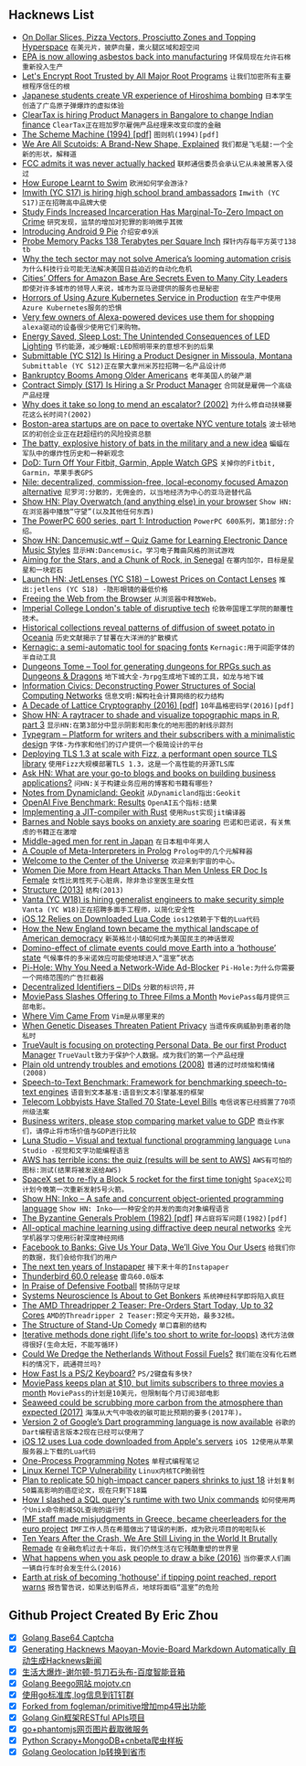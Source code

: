 ## Hacknews List


- [On Dollar Slices, Pizza Vectors, Prosciutto Zones and Topping Hyperspace](https://medium.com/@topos_ai/on-dollar-slices-pizza-vectors-prosciutto-zones-and-topping-hyperspace-f163e7ebbccf)  `在美元片，披萨向量，熏火腿区域和超空间`
- [EPA is now allowing asbestos back into manufacturing](https://archpaper.com/2018/08/epa-asbestos-manufacturing/)  `环保局现在允许石棉重新投入生产`
- [Let&#39;s Encrypt Root Trusted by All Major Root Programs](https://letsencrypt.org/2018/08/06/trusted-by-all-major-root-programs.html)  `让我们加密所有主要根程序信任的根`
- [Japanese students create VR experience of Hiroshima bombing](https://www.csmonitor.com/World/Asia-Pacific/2018/0806/Japanese-students-create-VR-experience-of-Hiroshima-bombing)  `日本学生创造了广岛原子弹爆炸的虚拟体验`
- [ClearTax is hiring Product Managers in Bangalore to change Indian finance](http://goo.gl/QcvweW)  `ClearTax正在班加罗尔雇佣产品经理来改变印度的金融`
- [The Scheme Machine (1994) [pdf]](http://burgerrg.github.io/TR413.pdf)  `图则机(1994)[pdf]`
- [We Are All Scutoids: A Brand-New Shape, Explained](https://www.newyorker.com/elements/lab-notes/we-are-all-scutoids-a-brand-new-shape-explained)  `我们都是飞毛腿:一个全新的形状，解释道`
- [FCC admits it was never actually hacked](https://techcrunch.com/2018/08/06/fcc-admits-it-was-never-actually-hacked/)  `联邦通信委员会承认它从未被黑客入侵过`
- [How Europe Learnt to Swim](https://www.historytoday.com/eric-chaline/how-europe-learnt-swim)  `欧洲如何学会游泳?`
- [Imwith (YC S17) is hiring high school brand ambassadors](item?id=17698926)  `Imwith (YC S17)正在招聘高中品牌大使`
- [Study Finds Increased Incarceration Has Marginal-To-Zero Impact on Crime](https://eji.org/news/study-finds-increased-incarceration-does-not-reduce-crime)  `研究发现，监禁的增加对犯罪的影响微乎其微`
- [Introducing Android 9 Pie](https://android-developers.googleblog.com/2018/08/introducing-android-9-pie.html)  `介绍安卓9派`
- [Probe Memory Packs 138 Terabytes per Square Inch](https://spectrum.ieee.org/nanoclast/semiconductors/nanotechnology/new-approach-to-stmenabled-memory-promises-thousand-times-more-data-storage)  `探针内存每平方英寸138 tb`
- [Why the tech sector may not solve America’s looming automation crisis](https://pudding.cool/2018/08/retraining/)  `为什么科技行业可能无法解决美国日益迫近的自动化危机`
- [Cities’ Offers for Amazon Base Are Secrets Even to Many City Leaders](https://www.nytimes.com/2018/08/05/technology/amazon-headquarters-hq2.html)  `即使对许多城市的领导人来说，城市为亚马逊提供的服务也是秘密`
- [Horrors of Using Azure Kubernetes Service in Production](https://movingfulcrum.com/horrors-of-using-azure-kubernetes-service-in-production/)  `在生产中使用Azure Kubernetes服务的恐惧`
- [Very few owners of Alexa-powered devices use them for shopping](https://techcrunch.com/2018/08/06/surprise-no-one-buys-things-via-alexa/)  `alexa驱动的设备很少使用它们来购物。`
- [Energy Saved, Sleep Lost: The Unintended Consequences of LED Lighting](https://medium.com/@caseorganic/energy-saved-sleep-lost-the-unintended-consequences-of-led-lighting-c0909d4872d0)  `节约能源，减少睡眠:LED照明带来的意想不到的后果`
- [Submittable (YC S12) Is Hiring a Product Designer in Missoula, Montana](https://resume.submittable.com/submit/121961/product-designer?aid=hackernews)  `Submittable (YC S12)正在蒙大拿州米苏拉招聘一名产品设计师`
- [Bankruptcy Booms Among Older Americans](https://www.nytimes.com/2018/08/05/business/bankruptcy-older-americans.html)  `老年美国人的破产潮`
- [Contract Simply (S17) Is Hiring a Sr Product Manager](item?id=17701254)  `合同就是雇佣一个高级产品经理`
- [Why does it take so long to mend an escalator? (2002)](https://www.lrb.co.uk/v24/n05/peter-campbell/why-does-it-take-so-long-to-mend-an-escalator)  `为什么修自动扶梯要花这么长时间?(2002)`
- [Boston-area startups are on pace to overtake NYC venture totals](https://techcrunch.com/2018/08/04/boston-area-startups-are-on-pace-to-overtake-nyc-venture-totals/)  `波士顿地区的初创企业正在赶超纽约的风险投资总额`
- [The batty, explosive history of bats in the military and a new idea](https://www.washingtonpost.com/news/animalia/wp/2018/07/02/the-batty-history-of-bats-in-the-military-and-why-this-new-idea-just-might-work)  `蝙蝠在军队中的爆炸性历史和一种新观念`
- [DoD: Turn Off Your Fitbit, Garmin, Apple Watch GPS](https://breakingdefense.com/2018/08/turn-off-your-fitbit-garmin-apple-watch-gps-now/)  `关掉你的Fitbit, Garmin，苹果手表GPS`
- [Nile: decentralized, commission-free, local-economy focused Amazon alternative](https://github.com/open-source-ideas/open-source-ideas/issues/78)  `尼罗河:分散的，无佣金的，以当地经济为中心的亚马逊替代品`
- [Show HN: Play Overwatch (and anything else) in your browser](https://blog.rainway.io/play-overwatch-and-anything-else-in-your-browser-with-rainway-86798744bddb)  `Show HN:在浏览器中播放“守望”(以及其他任何东西)`
- [The PowerPC 600 series, part 1: Introduction](https://blogs.msdn.microsoft.com/oldnewthing/20180806-00/?p=99425)  `PowerPC 600系列，第1部分:介绍。`
- [Show HN: Dancemusic.wtf – Quiz Game for Learning Electronic Dance Music Styles](http://dancemusic.wtf/)  `显示HN:Dancemusic。学习电子舞曲风格的测试游戏`
- [Aiming for the Stars, and a Chunk of Rock, in Senegal](https://www.nytimes.com/2018/08/05/world/africa/astronomy-senegal-nasa-new-horizons.html)  `在塞内加尔，目标是星星和一块岩石`
- [Launch HN: JetLenses (YC S18) – Lowest Prices on Contact Lenses](item?id=17699806)  `推出:jetlens (YC S18) -隐形眼镜的最低价格`
- [Freeing the Web from the Browser](https://www.reinterpretcast.com/open-hypermedia)  `从浏览器中释放Web。`
- [Imperial College London&#39;s table of disruptive tech](https://www.businessinsider.com/imperial-college-london-table-of-disruptive-tech-will-blow-your-mind-2018-7)  `伦敦帝国理工学院的颠覆性技术。`
- [Historical collections reveal patterns of diffusion of sweet potato in Oceania](http://www.pnas.org/content/110/6/2205)  `历史文献揭示了甘薯在大洋洲的扩散模式`
- [Kernagic: a semi-automatic tool for spacing fonts](https://github.com/hodefoting/kernagic)  `Kernagic:用于间距字体的半自动工具`
- [Dungeons Tome – Tool for generating dungeons for RPGs such as Dungeons &amp; Dragons](https://www.dungeonstome.com)  `地下城大全-为rpg生成地下城的工具，如龙与地下城`
- [Information Civics: Deconstructing Power Structures of Social Computing Networks](https://infocivics.com/)  `信息文明:解构社会计算网络的权力结构`
- [A Decade of Lattice Cryptography (2016) [pdf]](http://web.eecs.umich.edu/~cpeikert/pubs/lattice-survey.pdf)  `10年晶格密码学(2016)[pdf]`
- [Show HN: A raytracer to shade and visualize topographic maps in R, part 3](http://www.tylermw.com/3d-maps-with-rayshader/)  `显示HN:在第3部分中显示阴影和形象化的地形图的射线示踪剂`
- [Typegram – Platform for writers and their subscribers with a minimalistic design](https://github.com/recoilme/tgram)  `字体-为作家和他们的订户提供一个极简设计的平台`
- [Deploying TLS 1.3 at scale with Fizz, a performant open source TLS library](https://code.fb.com/networking-traffic/deploying-tls-1-3-at-scale-with-fizz-a-performant-open-source-tls-library/)  `使用Fizz大规模部署TLS 1.3，这是一个高性能的开源TLS库`
- [Ask HN: What are your go-to blogs and books on building business applications?](item?id=17698231)  `问HN:关于构建业务应用的博客和书籍有哪些?`
- [Notes from Dynamicland: Geokit](https://rsnous.com/posts/notes-from-dynamicland-geokit/)  `从Dynamicland指出:Geokit`
- [OpenAI Five Benchmark: Results](https://blog.openai.com/openai-five-benchmark-results/)  `OpenAI五个指标:结果`
- [Implementing a JIT-compiler with Rust](https://dinfuehr.github.io/blog/dora-implementing-a-jit-compiler-with-rust/)  `使用Rust实现jit编译器`
- [Barnes and Noble says books on anxiety are soaring](https://goodereader.com/blog/bookselling/barnes-and-noble-says-books-on-anxiety-are-soaring)  `巴诺和巴诺说，有关焦虑的书籍正在激增`
- [Middle-aged men for rent in Japan](https://edition.cnn.com/2018/08/02/health/ossan-renting-middle-aged-men-in-japan-intl/index.html)  `在日本租中年男人`
- [A Couple of Meta-Interpreters in Prolog](https://www.metalevel.at/acomip/)  `Prolog中的几个元解释器`
- [Welcome to the Center of the Universe](https://longreads.com/2018/03/15/welcome-to-the-center-of-the-universe/)  `欢迎来到宇宙的中心。`
- [Women Die More from Heart Attacks Than Men Unless ER Doc Is Female](https://www.scientificamerican.com/article/women-die-more-from-heart-attacks-than-men-unless-er-doc-is-female/)  `女性比男性死于心脏病，除非急诊室医生是女性`
- [Structure (2013)](https://www.newyorker.com/magazine/2013/01/14/structure)  `结构(2013)`
- [Vanta (YC W18) is hiring generalist engineers to make security simple](https://vanta.com/jobs)  `Vanta (YC W18)正在招聘多面手工程师，以简化安全性`
- [iOS 12 Relies on Downloaded Lua Code](https://mjtsai.com/blog/2018/08/06/ios-12-relies-on-downloaded-lua-code/)  `ios12依赖于下载的Lua代码`
- [How the New England town became the mythical landscape of American democracy](https://placesjournal.org/article/the-town-was-us/)  `新英格兰小镇如何成为美国民主的神话景观`
- [Domino-effect of climate events could move Earth into a ‘hothouse’ state](https://www.theguardian.com/environment/2018/aug/06/domino-effect-of-climate-events-could-push-earth-into-a-hothouse-state)  `气候事件的多米诺效应可能使地球进入“温室”状态`
- [Pi-Hole: Why You Need a Network-Wide Ad-Blocker](https://blog.cryptoaustralia.org.au/2018/08/06/why-you-need-network-wide-ad-blocker-pi-hole/)  `Pi-Hole:为什么你需要一个网络范围的广告拦截器`
- [Decentralized Identifiers – DIDs](https://w3c-ccg.github.io/did-spec/)  `分散的标识符,并`
- [MoviePass Slashes Offering to Three Films a Month](https://www.wsj.com/articles/moviepass-slashes-offering-to-three-films-a-month-1533560401)  `MoviePass每月提供三部电影。`
- [Where Vim Came From](https://twobithistory.org/2018/08/05/where-vim-came-from.html)  `Vim是从哪里来的`
- [When Genetic Diseases Threaten Patient Privacy](https://www.theatlantic.com/science/archive/2018/07/when-genetic-diseases-threaten-patient-privacy/564848/?single_page=true)  `当遗传疾病威胁到患者的隐私时`
- [TrueVault is focusing on protecting Personal Data. Be our first Product Manager](https://angel.co/truevault/jobs/391988)  `TrueVault致力于保护个人数据。成为我们的第一个产品经理`
- [Plain old untrendy troubles and emotions (2008)](https://www.theguardian.com/books/2008/sep/20/fiction)  `普通的过时烦恼和情绪(2008)`
- [Speech-to-Text Benchmark: Framework for benchmarking speech-to-text engines](https://github.com/Picovoice/stt-benchmark)  `语音到文本基准:语音到文本引擎基准的框架`
- [Telecom Lobbyists Have Stalled 70 State-Level Bills](https://motherboard.vice.com/en_us/article/3ky5wj/telecom-lobbyists-have-stalled-70-state-level-bills-that-would-protect-consumer-privacy)  `电信说客已经搁置了70项州级法案`
- [Business writers, please stop comparing market value to GDP](https://www.cjr.org/business_of_news/business-writers-please-stop-comparing-market-value-to-gdp.php)  `商业作家们，请停止将市场价值与GDP进行比较`
- [Luna Studio – Visual and textual functional programming language](https://github.com/luna/luna-studio)  `Luna Studio -视觉和文字功能编程语言`
- [AWS has terrible icons: the quiz (results will be sent to AWS)](https://docs.google.com/forms/d/e/1FAIpQLSdnEEo0o2JgnIt8VOGffhkcYj-C2h9m5_NFzM0Q1AU-P8d0zA/viewform)  `AWS有可怕的图标:测试(结果将被发送给AWS)`
- [SpaceX set to re-fly a Block 5 rocket for the first time tonight](https://arstechnica.com/science/2018/08/tonight-spacex-to-reuse-its-first-block-5-variant-of-the-falcon-9/)  `SpaceX公司计划今晚第一次重新发射5号火箭。`
- [Show HN: Inko – A safe and concurrent object-oriented programming language](https://inko-lang.org/)  `Show HN: Inko——一种安全的并发的面向对象编程语言`
- [The Byzantine Generals Problem (1982) [pdf]](https://lamport.azurewebsites.net/pubs/byz.pdf)  `拜占庭将军问题(1982)[pdf]`
- [All-optical machine learning using diffractive deep neural networks](http://science.sciencemag.org/content/early/2018/07/25/science.aat8084)  `全光学机器学习使用衍射深度神经网络`
- [Facebook to Banks: Give Us Your Data, We’ll Give You Our Users](https://www.wsj.com/articles/facebook-to-banks-give-us-your-data-well-give-you-our-users-1533564049)  `给我们你的数据，我们会给你我们的用户`
- [The next ten years of Instapaper](http://blog.instapaper.com/post/176732408411)  `接下来十年的Instapaper`
- [Thunderbird 60.0 release](https://www.thunderbird.net/en-US/thunderbird/60.0/releasenotes/)  `雷鸟60.0版本`
- [In Praise of Defensive Football](https://popula.com/2018/07/10/in-praise-of-defensive-football/)  `赞扬防守足球`
- [Systems Neuroscience Is About to Get Bonkers](https://www.simonsfoundation.org/2018/08/03/systems-neuroscience-is-about-to-get-bonkers/)  `系统神经科学即将陷入疯狂`
- [The AMD Threadripper 2 Teaser: Pre-Orders Start Today, Up to 32 Cores](https://www.anandtech.com/show/13123/amd-threadripper-2-teaser-pre-orders-start-today-up-to-32-cores)  `AMD的Threadripper 2 Teaser:预定今天开始，最多32核。`
- [The Structure of Stand-Up Comedy](https://pudding.cool/2018/02/stand-up/)  `单口喜剧的结构`
- [Iterative methods done right (life&#39;s too short to write for-loops)](http://lostella.github.io/blog/2018/07/25/iterative-methods-done-right)  `迭代方法做得很好(生命太短，不能写循环)`
- [Could We Dredge the Netherlands Without Fossil Fuels?](http://www.lowtechmagazine.com/2018/08/could-we-dredge-the-netherlands-without-fossil-fuels.html)  `我们能在没有化石燃料的情况下，疏通荷兰吗?`
- [How Fast Is a PS/2 Keyboard?](http://www.os2museum.com/wp/how-fast-is-a-ps-2-keyboard/)  `PS/2键盘有多快?`
- [MoviePass keeps plan at $10, but limits subscribers to three movies a month](https://techcrunch.com/2018/08/06/moviepass-keeps-plan-at-10-but-limits-subscribers-to-three-movies-a-month/)  `MoviePass的计划是10美元，但限制每个月订阅3部电影`
- [Seaweed could be scrubbing more carbon from the atmosphere than expected (2017)](https://oceana.org/blog/seaweed-could-be-scrubbing-way-more-carbon-atmosphere-we-expected)  `海藻从大气中吸收的碳可能比预期的要多(2017年)。`
- [Version 2 of Google’s Dart programming language is now available](https://9to5google.com/2018/08/06/version-2-of-googles-dart-programming-language-is-now-available/)  `谷歌的Dart编程语言版本2现在已经可以使用了`
- [iOS 12 uses Lua code downloaded from Apple&#39;s servers](https://twitter.com/_inside/status/1026173832527265792)  `iOS 12使用从苹果服务器上下载的Lua代码`
- [One-Process Programming Notes](https://crawshaw.io/blog/one-process-programming-notes)  `单程式编程笔记`
- [Linux Kernel TCP Vulnerability](https://blogs.akamai.com/2018/08/linux-kernel-tcp-vulnerability.html)  `Linux内核TCP脆弱性`
- [Plan to replicate 50 high-impact cancer papers shrinks to just 18](http://www.sciencemag.org/news/2018/07/plan-replicate-50-high-impact-cancer-papers-shrinks-just-18)  `计划复制50篇高影响的癌症论文，现在只剩下18篇`
- [How I slashed a SQL query&#39;s runtime with two Unix commands](https://www.spinellis.gr/blog/20180805/)  `如何使用两个Unix命令削减SQL查询的运行时`
- [IMF staff made misjudgments in Greece, became cheerleaders for the euro project](https://www.telegraph.co.uk/business/2016/07/28/imf-admits-disastrous-love-affair-with-euro-apologises-for-the-i/)  `IMF工作人员在希腊做出了错误的判断，成为欧元项目的啦啦队长`
- [Ten Years After the Crash, We Are Still Living in the World It Brutally Remade](http://nymag.com/daily/intelligencer/2018/08/america-10-years-after-the-financial-crisis.html)  `在金融危机过去十年后，我们仍然生活在它残酷重塑的世界里`
- [What happens when you ask people to draw a bike (2016)](http://www.gianlucagimini.it/prototypes/velocipedia.html)  `当你要求人们画一辆自行车时会发生什么(2016)`
- [Earth at risk of becoming &#39;hothouse&#39; if tipping point reached, report warns](https://edition.cnn.com/2018/08/07/health/hothouse-earth-warming-intl/index.html)  `报告警告说，如果达到临界点，地球将面临“温室”的危险`

## Github Project Created By Eric Zhou

- [x] [Golang Base64 Captcha](https://github.com/mojocn/base64Captcha)
- [x] [Generating Hacknews Maoyan-Movie-Board Markdown Automatically 自动生成Hacknews新闻](https://github.com/dejavuzhou/md-genie)
- [x] [生活大爆炸-谢尔顿-剪刀石头布-百度智能音箱](https://github.com/mojocn/dueros-bang-game)
- [x] [Golang Beego网站 mojotv.cn](https://github.com/mojocn/www.mojotv.cn)
- [x] [使用go标准库,log信息到钉钉群](https://github.com/mojocn/dooger)
- [x] [Forked from fogleman/primitive增加mp4导出功能](https://github.com/mojocn/primitive)
- [x] [Golang Gin框架RESTful APIs项目](https://github.com/JJJJJJJerk/ezier-golang-web-api-framework)
- [x] [go+phantomjs网页图片截取微服务](https://github.com/mojocn/screen_shot)
- [x] [Python Scrapy+MongoDB+cnbeta爬虫样板](https://github.com/mojocn/scrapy_mongodb_boilerplate_cnbeta)
- [x] [Golang Geolocation Ip转换到省市](https://github.com/mojocn/ip2location)